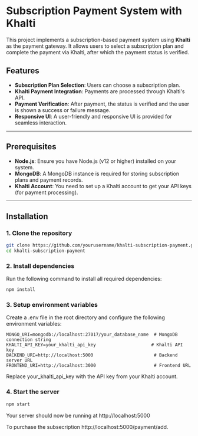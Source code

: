 # Subscription Payment System with Khalti

This project implements a subscription-based payment system using **Khalti** as the payment gateway. It allows users to select a subscription plan and complete the payment via Khalti, after which the payment status is verified.

## Features

- **Subscription Plan Selection**: Users can choose a subscription plan.
- **Khalti Payment Integration**: Payments are processed through Khalti's API.
- **Payment Verification**: After payment, the status is verified and the user is shown a success or failure message.
- **Responsive UI**: A user-friendly and responsive UI is provided for seamless interaction.

---

## Prerequisites

- **Node.js**: Ensure you have Node.js (v12 or higher) installed on your system.
- **MongoDB**: A MongoDB instance is required for storing subscription plans and payment records.
- **Khalti Account**: You need to set up a Khalti account to get your API keys (for payment processing).

---

## Installation

### 1. Clone the repository

```bash
git clone https://github.com/yourusername/khalti-subscription-payment.git
cd khalti-subscription-payment
```

### 2. Install dependencies
Run the following command to install all required dependencies:

```bash
npm install
```

### 3. Setup environment variables
Create a .env file in the root directory and configure the following environment variables:

```dotenv
MONGO_URI=mongodb://localhost:27017/your_database_name  # MongoDB connection string
KHALTI_API_KEY=your_khalti_api_key                     # Khalti API key
BACKEND_URI=http://localhost:5000                       # Backend server URL
FRONTEND_URI=http://localhost:3000                      # Frontend URL
```

Replace your_khalti_api_key with the API key from your Khalti account.

### 4. Start the server
```bash
npm start
```

Your server should now be running at http://localhost:5000

To purchase the subsecription http://localhost:5000/payment/add.